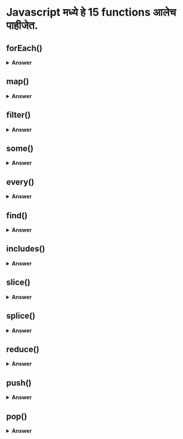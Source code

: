 # Javascript मध्ये हे 15 functions आलेच पाहीजेत.

## forEach()

<details><summary><b>Answer</b></summary>

The forEach() method calls a function for each element in an array.example:

```javascript
  
const phones = [
  {brand : 'Apple' , price : 1000},
  {brand : 'Samsung' , price : 800},
  {brand : 'OnePlus' , price : 400},
  {brand : 'LG' , price : 1200},
  {brand : 'Xiami' , price : 300},
  {brand : 'Realme' , price : 600},
  {brand : 'Nokia' , price : 1500}
 ];

  const phonesArray = phones.forEach((phone) => {
      
     console.log(`phone.brand phone.price `)
  
  });
  
 console.log(phonesArray)

 // style 2
  
 phones.forEach((element, index) => { console.log(element) })
  
 ``` 
</details>


## map()

<details><summary><b>Answer</b></summary>

map() creates a new array from calling a function for every array element.example:

```javascript
  
const phones = [
  {brand : 'Apple' , price : 1000},
  {brand : 'Samsung' , price : 800},
  {brand : 'OnePlus' , price : 400},
  {brand : 'LG' , price : 1200},
  {brand : 'Xiami' , price : 300},
  {brand : 'Realme' , price : 600},
  {brand : 'Nokia' , price : 1500}
 ];

  const NewPhonesArray = phones.map((phone) => {
      
     return phone.price - 10;
  
  });
  
  console.log(NewPhonesArray);
 
  
 ``` 
</details>


## filter()

<details><summary><b>Answer</b></summary>

```javascript
  
const phones = [
  {brand : 'Apple' , price : 1000},
  {brand : 'Samsung' , price : 800},
  {brand : 'OnePlus' , price : 400},
  {brand : 'LG' , price : 1200},
  {brand : 'Xiami' , price : 300},
  {brand : 'Realme' , price : 600},
  {brand : 'Nokia' , price : 1500}
 ];

  const NewPhonesArray = phones.filter((phone) => {
      
     return phone.price > 800;
  
  });
  
  console.log(NewPhonesArray);
  
  //output
  [ { brand: 'Apple', price: 1000 },
  { brand: 'LG', price: 1200 },
  { brand: 'Nokia', price: 1500 } ]
``` 
</details>

## some()

<details><summary><b>Answer</b></summary>
  
 The some() method executes the function once for each array element:
  
```javascript
  
const phones = [
  {brand : 'Apple' , price : 1000},
  {brand : 'Samsung' , price : 800},
  {brand : 'OnePlus' , price : 400},
  {brand : 'LG' , price : 1200},
  {brand : 'Xiami' , price : 300},
  {brand : 'Realme' , price : 600},
  {brand : 'Nokia' , price : 1500}
 ];

  const NewPhonesArray = phones.some((phone) => {
      
     return phone.price === 800;
  
  });
  
  console.log(NewPhonesArray);
  
  //output
   true
``` 
</details>

## every()

<details><summary><b>Answer</b></summary>
  
The every() method returns true if the function returns true for all elements.
  
```javascript
  
const phones = [
  {brand : 'Apple' , price : 1000},
  {brand : 'Samsung' , price : 800},
  {brand : 'OnePlus' , price : 400},
  {brand : 'LG' , price : 1200},
  {brand : 'Xiami' , price : 300},
  {brand : 'Realme' , price : 600},
  {brand : 'Nokia' , price : 1500}
 ];

  const NewPhonesArray = phones.every((phone) => {
      
     return phone.price > 500;
  
  });
  
  console.log(NewPhonesArray);
  
  //output
   false
``` 
</details>

## find()

<details><summary><b>Answer</b></summary>
  
The find() method returns the value of the first element that passes a test.
  
```javascript
  
const phones = [
  {brand : 'Apple' , price : 1000},
  {brand : 'Samsung' , price : 800},
  {brand : 'OnePlus' , price : 400},
  {brand : 'LG' , price : 1200},
  {brand : 'Xiami' , price : 300},
  {brand : 'Realme' , price : 600},
  {brand : 'Nokia' , price : 1500}
 ];

  const NewPhonesArray = phones.find((phone) => {
      
     return phone.price > 300;
  
  });
  
  console.log(NewPhonesArray);
  
  //output
   { brand: 'Apple', price: 1000 }
``` 
</details>

## includes()

<details><summary><b>Answer</b></summary>
  
The includes() method returns true if an array contains a specified value.
  
```javascript
  
const fruits = ["Banana", "Orange", "Apple", "Mango"];
  
console.log(fruits.includes("Mango"));
  
  //output
   true
``` 
</details>

## slice()

<details><summary><b>Answer</b></summary>
  
The slice() method returns selected elements in an array, as a new array.
  
```javascript
  
const fruits = ["Banana", "Orange", "Lemon", "Apple", "Mango"];
  
const sliceArray = fruits.slice(1, 3);

console.log(sliceArray)
  
  //output
   [ 'Orange', 'Lemon' ]
``` 
</details>

## splice()

<details><summary><b>Answer</b></summary>
  
The splice() method adds and/or removes array elements.

The splice() method overwrites the original array.
  
```javascript
  
const fruits = ["Banana", "Orange", "Apple", "Mango", "Kiwi"];
// At position 2, remove 2 items: 
const NewArr = fruits.splice(2, 2);

console.log(NewArr)
  //output
   [ 'Apple', 'Mango' ]
``` 
</details>

## reduce()

<details><summary><b>Answer</b></summary>
  
```javascript
  
let num = [5, 10, 15]

let sum = num.reduce(function (total, curValue) {

  return total + curValue

}, 0)

console.log(sum)
  //output
   30
``` 
</details>

## push()

<details><summary><b>Answer</b></summary>
  
```javascript
  
let arr = [5, 10, 15]

let size = arr.push(20)

console.log(size)
console.log(arr)
  //output
   4
  [ 5, 10, 15, 20 ]
``` 
</details>

## pop()

<details><summary><b>Answer</b></summary>
  
```javascript
  
let arr = [5, 10, 15]

let RemoveElement = arr.pop()

console.log(RemoveElement)
console.log(arr)
  //output
   15
  [ 5, 10]
``` 
</details>

